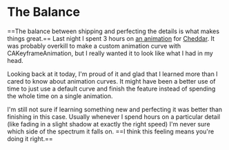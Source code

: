 # The Balance

==The balance between shipping and perfecting the details is what makes things great.== Last night I spent 3 hours on [an animation](http://soff.me/GgZM) for [Cheddar](http://cheddarapp.com). It was probably overkill to make a custom animation curve with CAKeyframeAnimation, but I really wanted it to look like what I had in my head.

Looking back at it today, I'm proud of it and glad that I learned more than I cared to know about animation curves. It might have been a better use of time to just use a default curve and finish the feature instead of spending the whole time on a single animation.

I'm still not sure if learning something new and perfecting it was better than finishing in this case. Usually whenever I spend hours on a particular detail (like fading in a slight shadow at exactly the right speed) I'm never sure which side of the spectrum it falls on. ==I think this feeling means you're doing it right.==

